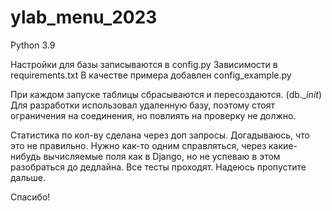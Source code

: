 # ylab_menu_2023

Python 3.9

Настройки для базы записываются в config.py
Зависимости в requirements.txt 
В качестве примера добавлен config_example.py

При каждом запуске таблицы сбрасываются и пересоздаются. (db.__init_)
Для разработки использовал удаленную базу, поэтому стоят ограничения
на соединения, но повлиять на проверку не должно.


Статистика по кол-ву сделана через доп запросы. Догадываюсь, что это не правильно. Нужно как-то
одним справляться, через какие-нибудь вычисляемые поля как в Django, но не успеваю в этом разобраться
до дедлайна. Все тесты проходят. Надеюсь пропустите дальше.

Спасибо!
